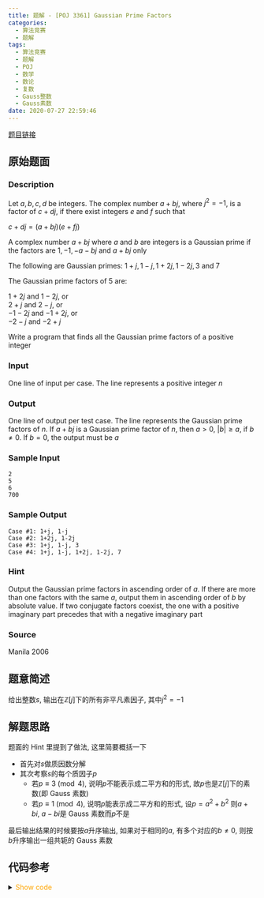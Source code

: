 ```yaml
---
title: 题解 - [POJ 3361] Gaussian Prime Factors
categories:
  - 算法竞赛
  - 题解
tags:
  - 算法竞赛
  - 题解
  - POJ
  - 数学
  - 数论
  - 复数
  - Gauss整数
  - Gauss素数
date: 2020-07-27 22:59:46
---
```


[题目链接](https://vjudge.net/problem/POJ-3361/origin)

<!-- more -->

## 原始题面

### Description

Let $a, b, c, d$ be integers. The complex number $a+bj$, where $j^2 = -1$, is a factor of $c+dj$, if there exist integers $e$ and $f$ such that

$c + dj = (a + bj)(e + fj)$

A complex number $a + bj$ where $a$ and $b$ are integers is a Gaussian prime if the factors are $1, -1, -a - bj$ and $a + bj$ only

The following are Gaussian primes: $1 + j, 1 - j, 1 + 2j, 1 - 2j, 3$ and $7$

The Gaussian prime factors of 5 are:

$1 + 2j$ and $1 - 2j$, or  
$2 + j$ and $2 - j$, or  
$-1 - 2j$ and $-1 + 2j$, or  
$-2 - j$ and $-2 + j$

Write a program that finds all the Gaussian prime factors of a positive integer

### Input

One line of input per case. The line represents a positive integer $n$

### Output

One line of output per test case. The line represents the Gaussian prime factors of $n$. If $a + bj$ is a Gaussian prime factor of $n$, then $a > 0$, $|b| ≥ a$, if $b ≠ 0$. If $b = 0$, the output must be $a$

### Sample Input

```input1
2
5
6
700
```

### Sample Output

```output1
Case #1: 1+j, 1-j
Case #2: 1+2j, 1-2j
Case #3: 1+j, 1-j, 3
Case #4: 1+j, 1-j, 1+2j, 1-2j, 7
```

### Hint

Output the Gaussian prime factors in ascending order of $a$. If there are more than one factors with the same $a$, output them in ascending order of $b$ by absolute value. If two conjugate factors coexist, the one with a positive imaginary part precedes that with a negative imaginary part

### Source

Manila 2006

## 题意简述

给出整数$s$, 输出在$\mathbb{Z}[j]$下的所有非平凡素因子, 其中$j^2=-1$

## 解题思路

题面的 Hint 里提到了做法, 这里简要概括一下

- 首先对$s$做质因数分解
- 其次考察$s$的每个质因子$p$
  - 若$p\equiv 3\pmod4$, 说明$p$不能表示成二平方和的形式, 故$p$也是$\mathbb{Z}[j]$下的素数(即 Gauss 素数)
  - 若$p\equiv 1\pmod4$, 说明$p$能表示成二平方和的形式, 设$p=a^2+b^2$
    则$a+bi,~a-bi$是 Gauss 素数而$p$不是

最后输出结果的时候要按$a$升序输出, 如果对于相同的$a$, 有多个对应的$b\ne0$, 则按$b$升序输出一组共轭的 Gauss 素数

## 代码参考

<details>
<summary><font color='orange'>Show code</font></summary>

{% icodeweb cpa_cpp title:POJ_3361 POJ/3361/0.cpp %}

</details>
